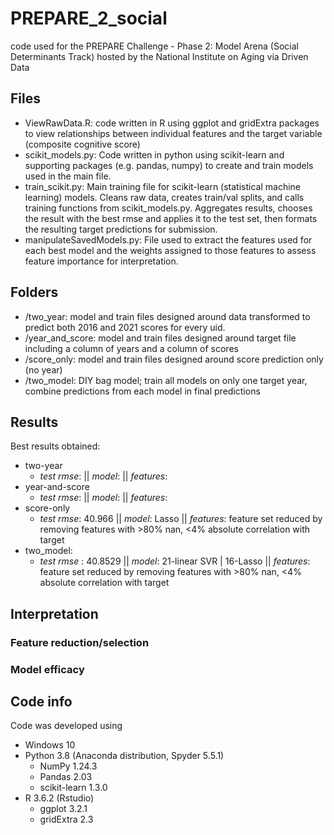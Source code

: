 # PREPARE_2_social
code used for the PREPARE Challenge - Phase 2: Model Arena (Social Determinants Track) hosted by the National Institute on Aging via Driven Data


## Files 
* ViewRawData.R: code written in R using ggplot and gridExtra packages to view relationships between individual features and the target variable (composite cognitive score)
* scikit_models.py: Code written in python using scikit-learn and supporting packages (e.g. pandas, numpy) to create and train models used in the main file.
* train_scikit.py: Main training file for scikit-learn (statistical machine learning) models. Cleans raw data, creates train/val splits, and calls training functions from scikit_models.py. Aggregates results, chooses the result with the best rmse and applies it to the test set, then formats the resulting target predictions for submission.
* manipulateSavedModels.py: File used to extract the features used for each best model and the weights assigned to those features to assess feature importance for interpretation. 

## Folders 
* /two_year: model and train files designed around data transformed to predict both 2016 and 2021 scores for every uid.
* /year_and_score: model and train files designed around target file including a column of years and a column of scores
* /score_only: model and train files designed around score prediction only (no year)
* /two_model: DIY bag model; train all models on only one target year, combine predictions from each model in final predictions

## Results
Best results obtained: 
* two-year
  * *test rmse*:   ||   *model*:   ||   *features*:  
* year-and-score
  * *test rmse*:   ||   *model*:   ||   *features*:  
* score-only
  * *test rmse*: 40.966   ||   *model*: Lasso   ||   *features*:  feature set reduced by removing features with >80% nan, <4% absolute correlation with target
* two_model: 
  * *test rmse* : 40.8529   ||   *model*: 21-linear SVR | 16-Lasso   ||   *features*:  feature set reduced by removing features with >80% nan, <4% absolute correlation with target

## Interpretation
### Feature reduction/selection

### Model efficacy


## Code info
Code was developed using 
* Windows 10
* Python 3.8 (Anaconda distribution, Spyder 5.5.1)
  * NumPy 1.24.3
  * Pandas 2.03
  * scikit-learn 1.3.0
* R 3.6.2 (Rstudio)
  * ggplot 3.2.1
  * gridExtra 2.3
